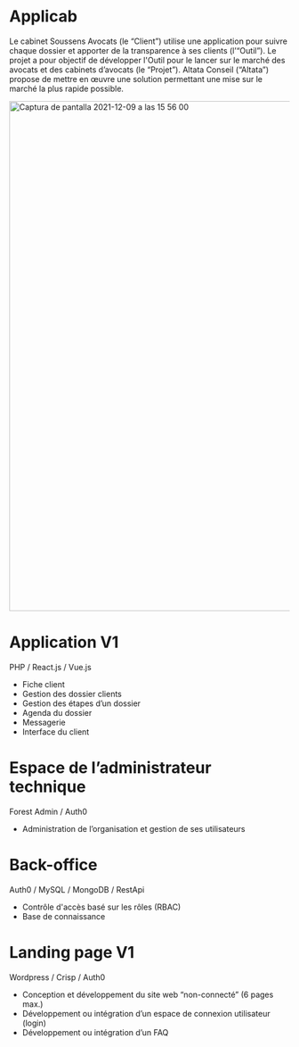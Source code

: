 # Applicab

Le cabinet Soussens Avocats (le “Client”) utilise une application pour suivre chaque dossier et apporter de la transparence à ses clients (l’“Outil”). 
Le projet a pour objectif de développer l'Outil pour le lancer sur le marché des avocats et des cabinets d’avocats (le “Projet”).
Altata Conseil (“Altata”) propose de mettre en œuvre une solution permettant une mise sur le marché la plus rapide possible.

<img width="914" alt="Captura de pantalla 2021-12-09 a las 15 56 00" src="https://user-images.githubusercontent.com/57629583/145422682-ec64387a-37ab-4cad-9fbd-988feda7215a.png">

# Application V1
PHP / React.js / Vue.js
- Fiche client
- Gestion des dossier clients
- Gestion des étapes d’un dossier 
- Agenda du dossier
- Messagerie 
- Interface du client

# Espace de l’administrateur technique 
Forest Admin / Auth0
- Administration de l’organisation et gestion de ses utilisateurs

# Back-office
Auth0 / MySQL / MongoDB / RestApi
- Contrôle d'accès basé sur les rôles (RBAC)
- Base de connaissance

# Landing page V1
Wordpress / Crisp / Auth0
- Conception et développement du site web “non-connecté” (6 pages max.) 
- Développement ou intégration d’un espace de connexion utilisateur (login)
- Développement ou intégration d’un FAQ
